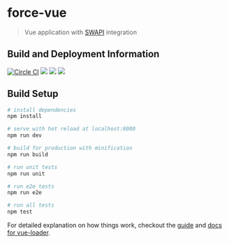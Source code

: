 # force-vue

> Vue application with [SWAPI](http://swapi.co/) integration

## Build and Deployment Information
[![Circle CI](https://circleci.com/gh/alexkramer/force-vue/tree/master.svg?style=svg)](https://circleci.com/gh/alexkramer/force-vue/tree/master)
<a href="https://codeclimate.com/github/alexkramer/force-vue"><img src="https://codeclimate.com/github/alexkramer/force-vue/badges/gpa.svg" /></a>
<a href="https://codeclimate.com/github/alexkramer/force-vue/coverage"><img src="https://codeclimate.com/github/alexkramer/force-vue/badges/coverage.svg" /></a>
<a href="https://codeclimate.com/github/alexkramer/force-vue"><img src="https://codeclimate.com/github/alexkramer/force-vue/badges/issue_count.svg" /></a>

## Build Setup

``` bash
# install dependencies
npm install

# serve with hot reload at localhost:8080
npm run dev

# build for production with minification
npm run build

# run unit tests
npm run unit

# run e2e tests
npm run e2e

# run all tests
npm test
```

For detailed explanation on how things work, checkout the [guide](http://vuejs-templates.github.io/webpack/) and [docs for vue-loader](http://vuejs.github.io/vue-loader).
